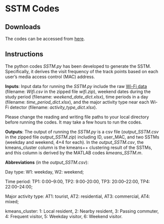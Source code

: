 # SSTM Codes #

## Downloads ##
The codes can be accessed from [here](https://github.com/xic19022/wifi_bj/blob/master/SSTM_codes.zip).

## Instructions ##
The python codes *SSTM.py* has been developed to generate the SSTM. Specifically, it derives the visit frequency of the track points based on each user’s media access control (MAC) address.

**Inputs**: Input data for running the *SSTM.py* include the raw [Wi-Fi data](https://github.com/xic19022/wifi_bj/blob/master/Wifi.zip) (filename: *Wifi.csv* in the zipped file *wifi.zip*), weekend dates during the study period (filename: *weekend_date_dict.xlsx*), time periods in a day (filename: *time_period_dict.xlsx*), and the major activity type near each Wi-Fi detector (filename: *activity_type_dict.xlsx*).

Please change the reading and writing file paths to your local directory before running the codes. It may take a few hours to run the codes.

**Outputs**: The output of running the *SSTM.py* is a csv file (*output_SSTM.csv* in the zipped file *output_SSTM.zip*) including ID, user_MAC, and two SSTMs (weekday and weekend, 4×4 for each). In the *output_SSTM.csv*, the kmeans_cluster column is the kmeans++ clustering result of the SSTMs, and this column is derived by the MATLAB codes *kmeans_SSTM.m*.

**Abbreviations** (in the *output_SSTM.csv*):

Day type: W1: weekday, W2: weekend;

Time period: TP1: 0:00–9:00, TP2: 9:00-20:00, TP3: 20:00–22:00, TP4: 22:00–24:00;

Major activity type: AT1: tourist, AT2: residential, AT3: commercial, AT4: mixed;

kmeans_cluster: 1: Local resident, 2: Nearby resident, 3: Passing commuter, 4: Frequent visitor, 5: Weekday visitor, 6: Weekend visitor.

